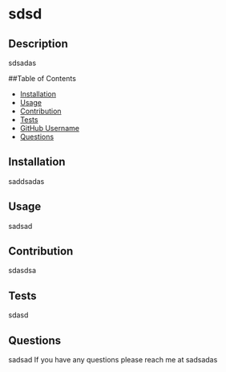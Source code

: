 # sdsd

  ## Description
 sdsadas

 ##Table of Contents 

- [Installation](#installation)
- [Usage](#usage)
- [Contribution](#usage)
- [Tests](#test)
- [GitHub Username](#username)
- [Questions](#contactInfo)

 ## Installation
 saddsadas

 ## Usage
 sadsad

 ## Contribution 
sdasdsa

## Tests
sdasd

## Questions 
sadsad
If you have any questions please reach me at sadsadas

 
 




  

